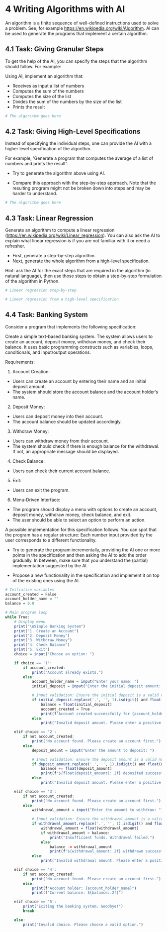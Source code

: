 # 4 Writing Algorithms with AI

An algorithm is a finite sequence of well-defined instructions used to solve a problem. See, for example https://en.wikipedia.org/wiki/Algorithm.
AI can be used to generate the programs that implement a certain algorithm.


## 4.1 Task: Giving Granular Steps

To get the help of the AI, you can specify the steps that the algorithm should follow. For example:

Using AI, implement an algorithm that:

- Receives as input a list of numbers
- Computes the sum of the numbers
- Computes the size of the list
- Divides the sum of the numbers by the size of the list
- Prints the result



```R
# The algorithm goes here
```

## 4.2 Task: Giving High-Level Specifications

Instead of specifying the individual steps, one can provide the AI with a higher level specification of the algorithm.

For example, 'Generate a program that computes the average of a list of numbers and prints the result'.

- Try to generate the algorithm above using AI.

- Compare this approach with the step-by-step approach. Note that the resulting program might not be broken down into steps and may be harder to understand.



```R
# The algorithm goes here
```

## 4.3 Task: Linear Regression

Generate an algorithm to compute a linear regression (https://en.wikipedia.org/wiki/Linear_regression). You can also ask the AI to explain what linear regression is if you are not familiar with it or need a refresher.

- First, generate a step-by-step algorithm.
- Next, generate the whole algorithm from a high-level specification.

Hint: ask the AI for the exact steps that are required in the algorithm (in natural language), then use those steps to obtain a step-by-step formulation of the algorithm in Python.



```R
# Linear regression step-by-step
```


```R
# Linear regression from a high-level specification
```

## 4.4 Task: Banking System

Consider a program that implements the following specification:

Create a simple text-based banking system. The system allows users to create an account, deposit money, withdraw money, and check their balance. It uses basic programming constructs such as variables, loops, conditionals, and input/output operations.

Requirements:

1. Account Creation:

* Users can create an account by entering their name and an initial deposit amount.
* The system should store the account balance and the account holder’s name.

2. Deposit Money:

* Users can deposit money into their account.
* The account balance should be updated accordingly.

3. Withdraw Money:

* Users can withdraw money from their account.
* The system should check if there is enough balance for the withdrawal. If not, an appropriate message should be displayed.

4. Check Balance:

* Users can check their current account balance.

5. Exit:

* Users can exit the program.

6. Menu-Driven Interface:

* The program should display a menu with options to create an account, deposit money, withdraw money, check balance, and exit.
* The user should be able to select an option to perform an action.

A possible implementation for this specification follows. You can spot that the program has a regular structure: Each number input provided by the user corresponds to a different functionality.

- Try to generate the program incrementally, providing the AI one or more points in the specification and then asking the AI to add the order gradually. In between, make sure that you understand the (partial) implementation suggested by the AI.

- Propose a new functionality in the specification and implement it on top of the existing ones using the AI.



```R
# Initialize variables
account_created = False
account_holder_name = ""
balance = 0.0

# Main program loop
while True:
    # Display menu
    print("\nSimple Banking System")
    print("1. Create an Account")
    print("2. Deposit Money")
    print("3. Withdraw Money")
    print("4. Check Balance")
    print("5. Exit")
    choice = input("Choose an option: ")

    if choice == '1':
        if account_created:
            print("Account already exists.")
        else:
            account_holder_name = input("Enter your name: ")
            initial_deposit = input("Enter the initial deposit amount: ")

            # Input validation: Ensure the initial deposit is a valid number
            if initial_deposit.replace('.', '', 1).isdigit() and float(initial_deposit) >= 0:
                balance = float(initial_deposit)
                account_created = True
                print(f"Account created successfully for {account_holder_name} with balance ${balance:.2f}")
            else:
                print("Invalid deposit amount. Please enter a positive number.")

    elif choice == '2':
        if not account_created:
            print("No account found. Please create an account first.")
        else:
            deposit_amount = input("Enter the amount to deposit: ")

            # Input validation: Ensure the deposit amount is a valid number
            if deposit_amount.replace('.', '', 1).isdigit() and float(deposit_amount) > 0:
                balance += float(deposit_amount)
                print(f"${float(deposit_amount):.2f} deposited successfully. New balance: ${balance:.2f}")
            else:
                print("Invalid deposit amount. Please enter a positive number.")

    elif choice == '3':
        if not account_created:
            print("No account found. Please create an account first.")
        else:
            withdrawal_amount = input("Enter the amount to withdraw: ")

            # Input validation: Ensure the withdrawal amount is a valid number
            if withdrawal_amount.replace('.', '', 1).isdigit() and float(withdrawal_amount) > 0:
                withdrawal_amount = float(withdrawal_amount)
                if withdrawal_amount > balance:
                    print("Insufficient funds. Withdrawal failed.")
                else:
                    balance -= withdrawal_amount
                    print(f"${withdrawal_amount:.2f} withdrawn successfully. New balance: ${balance:.2f}")
            else:
                print("Invalid withdrawal amount. Please enter a positive number.")

    elif choice == '4':
        if not account_created:
            print("No account found. Please create an account first.")
        else:
            print(f"Account holder: {account_holder_name}")
            print(f"Current balance: ${balance:.2f}")

    elif choice == '5':
        print("Exiting the banking system. Goodbye!")
        break

    else:
        print("Invalid choice. Please choose a valid option.")
```
